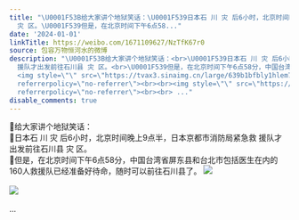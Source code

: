 ```yaml
---
title: "\U0001F53B给大家讲个地狱笑话：\U0001F539日本石 川 灾 后6小时，北京时间晚上9点半，日本京都市消防局紧急救 援队才出发前往石川县
  灾 区。\U0001F539但是，在北京时间下午6点58..."
date: '2024-01-01'
linkTitle: https://weibo.com/1671109627/NzTfK67r0
source: 包容万物恒河水的微博
description: "\U0001F53B给大家讲个地狱笑话：<br>\U0001F539日本石 川 灾 后6小时，北京时间晚上9点半，日本京都市消防局紧急救
  援队才出发前往石川县 灾 区。<br>\U0001F539但是，在北京时间下午6点58分，中国台湾省屏东县和台北市包括医生在内的160人救援队已经准备好待命，随时可以前往石川县了。
  <img style=\"\" src=\"https://tvax3.sinaimg.cn/large/639b1bfbly1hlem7xyimgj20fk0pegu6.jpg\"
  referrerpolicy=\"no-referrer\"><br><br><img style=\"\" src=\"https://tvax2.sinaimg.cn/large/639b1bfbly1hlema4rosij20fo0m6qd5.jpg\"
  referrerpolicy=\"no-referrer\"><br><br> ..."
disable_comments: true
---
```

🔻给大家讲个地狱笑话：<br>🔹日本石 川 灾 后6小时，北京时间晚上9点半，日本京都市消防局紧急救 援队才出发前往石川县 灾 区。<br>🔹但是，在北京时间下午6点58分，中国台湾省屏东县和台北市包括医生在内的160人救援队已经准备好待命，随时可以前往石川县了。 <img style="" src="https://tvax3.sinaimg.cn/large/639b1bfbly1hlem7xyimgj20fk0pegu6.jpg" referrerpolicy="no-referrer"><br><br><img style="" src="https://tvax2.sinaimg.cn/large/639b1bfbly1hlema4rosij20fo0m6qd5.jpg" referrerpolicy="no-referrer"><br><br> ...
